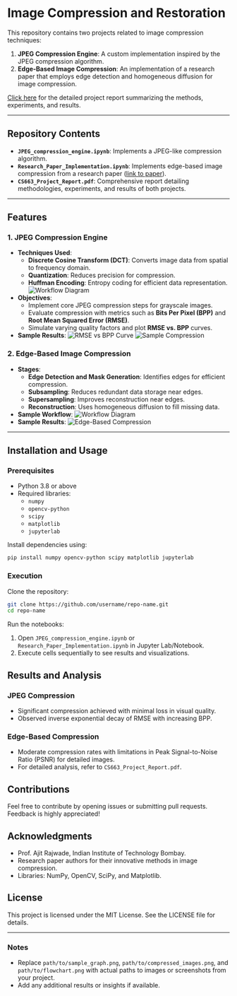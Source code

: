 # Image Compression and Restoration

This repository contains two projects related to image compression techniques:
1. **JPEG Compression Engine**: A custom implementation inspired by the JPEG compression algorithm.
2. **Edge-Based Image Compression**: An implementation of a research paper that employs edge detection and homogeneous diffusion for image compression.

[Click here](CS663_Project_Report.pdf) for the detailed project report summarizing the methods, experiments, and results.

---

## Repository Contents
- **`JPEG_compression_engine.ipynb`**: Implements a JPEG-like compression algorithm.
- **`Research_Paper_Implementation.ipynb`**: Implements edge-based image compression from a research paper ([link to paper](https://projet.liris.cnrs.fr/imagine/pub/proceedings/CAIP-2009/papers/5702/57020476.pdf)).
- **`CS663_Project_Report.pdf`**: Comprehensive report detailing methodologies, experiments, and results of both projects.

---

## Features

### 1. JPEG Compression Engine
- **Techniques Used**:
  - **Discrete Cosine Transform (DCT)**: Converts image data from spatial to frequency domain.
  - **Quantization**: Reduces precision for compression.
  - **Huffman Encoding**: Entropy coding for efficient data representation.
  ![Workflow Diagram](path/to/sample_graph.png)
- **Objectives**:
  - Implement core JPEG compression steps for grayscale images.
  - Evaluate compression with metrics such as **Bits Per Pixel (BPP)** and **Root Mean Squared Error (RMSE)**.
  - Simulate varying quality factors and plot **RMSE vs. BPP** curves.
- **Sample Results**:
  ![RMSE vs BPP Curve](path/to/sample_graph.png)
  ![Sample Compression](path/to/compressed_images.png)

### 2. Edge-Based Image Compression
- **Stages**:
  - **Edge Detection and Mask Generation**: Identifies edges for efficient compression.
  - **Subsampling**: Reduces redundant data storage near edges.
  - **Supersampling**: Improves reconstruction near edges.
  - **Reconstruction**: Uses homogeneous diffusion to fill missing data.
- **Sample Workflow**:
  ![Workflow Diagram](path/to/flowchart.png)
- **Sample Results**:
  ![Edge-Based Compression](path/to/edge_compression_results.png)

---

## Installation and Usage

### Prerequisites
- Python 3.8 or above
- Required libraries:
  - `numpy`
  - `opencv-python`
  - `scipy`
  - `matplotlib`
  - `jupyterlab`

Install dependencies using:
```bash
pip install numpy opencv-python scipy matplotlib jupyterlab
```

### Execution
Clone the repository:
```bash
git clone https://github.com/username/repo-name.git
cd repo-name
```

Run the notebooks:
1. Open `JPEG_compression_engine.ipynb` or `Research_Paper_Implementation.ipynb` in Jupyter Lab/Notebook.
2. Execute cells sequentially to see results and visualizations.

## Results and Analysis

### JPEG Compression
- Significant compression achieved with minimal loss in visual quality.
- Observed inverse exponential decay of RMSE with increasing BPP.

### Edge-Based Compression
- Moderate compression rates with limitations in Peak Signal-to-Noise Ratio (PSNR) for detailed images.
- For detailed analysis, refer to `CS663_Project_Report.pdf`.

## Contributions
Feel free to contribute by opening issues or submitting pull requests. Feedback is highly appreciated!

## Acknowledgments
- Prof. Ajit Rajwade, Indian Institute of Technology Bombay.
- Research paper authors for their innovative methods in image compression.
- Libraries: NumPy, OpenCV, SciPy, and Matplotlib.

## License
This project is licensed under the MIT License. See the LICENSE file for details.

---

### Notes
- Replace `path/to/sample_graph.png`, `path/to/compressed_images.png`, and `path/to/flowchart.png` with actual paths to images or screenshots from your project.
- Add any additional results or insights if available.
